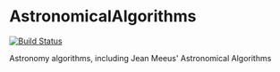 # AstronomicalAlgorithms
[![Build Status](https://travis-ci.org/marcusrugger/AstronomicalAlgorithms.png)](https://travis-ci.org/marcusrugger/AstronomicalAlgorithms)

Astronomy algorithms, including Jean Meeus' Astronomical Algorithms
